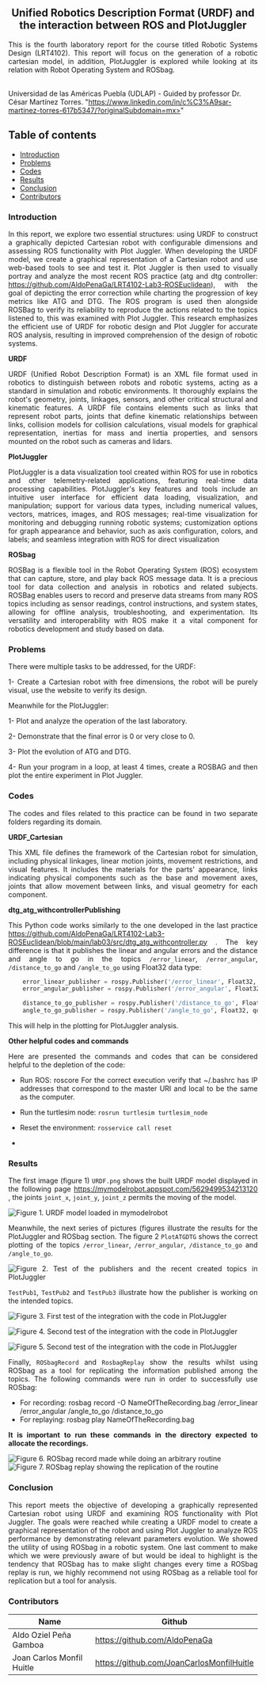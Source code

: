 <p align="center">
  <h2 align="center">Unified Robotics Description Format (URDF) and the interaction between ROS and PlotJuggler </h2>

  <p align="justify">
  This is the fourth laboratory report for the course titled Robotic Systems Design (LRT4102). This report will focus on the generation of a robotic cartesian model, in addition, PlotJuggler is explored while looking at its relation with Robot Operating System and ROSbag.
	  
  <br>Universidad de las Américas Puebla (UDLAP) - Guided by professor Dr. César Martínez Torres. "https://www.linkedin.com/in/c%C3%A9sar-martinez-torres-617b5347/?originalSubdomain=mx>" 
  </p>
</p>
<be>

## Table of contents
- [Introduction](#introduction)
- [Problems](#problems)
- [Codes](#codes)
- [Results](#results)
- [Conclusion](#conclusion)
- [Contributors](#codes)

<div align= "justify">

### Introduction

In this report, we explore two essential structures: using URDF to construct a graphically depicted Cartesian robot with configurable dimensions and assessing ROS functionality with Plot Juggler. When developing the URDF model, we create a graphical representation of a Cartesian robot and use web-based tools to see and test it. Plot Juggler is then used to visually portray and analyze the most recent ROS practice (atg and dtg controller: https://github.com/AldoPenaGa/LRT4102-Lab3-ROSEuclidean), with the goal of depicting the error correction while charting the progression of key metrics like ATG and DTG. The ROS program is used then alongside ROSBag to verify its reliability to reproduce the actions related to the topics listened to, this was examined with Plot Juggler. This research emphasizes the efficient use of URDF for robotic design and Plot Juggler for accurate ROS analysis, resulting in improved comprehension of the design of robotic systems.

**URDF** 

URDF (Unified Robot Description Format) is an XML file format used in robotics to distinguish between robots and robotic systems, acting as a standard in simulation and robotic environments. It thoroughly explains the robot's geometry, joints, linkages, sensors, and other critical structural and kinematic features. A URDF file contains elements such as links that represent robot parts, joints that define kinematic relationships between links, collision models for collision calculations, visual models for graphical representation, inertias for mass and inertia properties, and sensors mounted on the robot such as cameras and lidars.


**PlotJuggler**

PlotJuggler is a data visualization tool created within ROS for use in robotics and other telemetry-related applications, featuring real-time data processing capabilities. PlotJuggler's key features and tools include an intuitive user interface for efficient data loading, visualization, and manipulation; support for various data types, including numerical values, vectors, matrices, images, and ROS messages; real-time visualization for monitoring and debugging running robotic systems; customization options for graph appearance and behavior, such as axis configuration, colors, and labels; and seamless integration with ROS for direct visualization


**ROSbag**

ROSBag is a flexible tool in the Robot Operating System (ROS) ecosystem that can capture, store, and play back ROS message data. It is a precious tool for data collection and analysis in robotics and related subjects. ROSBag enables users to record and preserve data streams from many ROS topics including as sensor readings, control instructions, and system states, allowing for offline analysis, troubleshooting, and experimentation. Its versatility and interoperability with ROS make it a vital component for robotics development and study based on data.

### Problems
There were multiple tasks to be addressed, for the URDF:

1- Create a Cartesian robot with free dimensions, the robot will be purely visual, use the website to verify its design.

Meanwhile for the PlotJuggler:

1- Plot and analyze the operation of the last laboratory.

2- Demonstrate that the final error is 0 or very close to 0. 

3- Plot the evolution of ATG and DTG. 

4- Run your program in a loop, at least 4 times, create a ROSBAG and then plot the entire experiment in Plot Juggler.


### Codes

The codes and files related to this practice can be found in two separate folders regarding its domain.

**URDF_Cartesian**

This XML file defines the framework of the Cartesian robot for simulation, including physical linkages, linear motion joints, movement restrictions, and visual features. It includes the materials for the parts' appearance, links indicating physical components such as the base and movement axes, joints that allow movement between links, and visual geometry for each component.

**dtg_atg_withcontrollerPublishing**

This Python code works similarly to the one developed in the last practice https://github.com/AldoPenaGa/LRT4102-Lab3-ROSEuclidean/blob/main/lab03/src/dtg_atg_withcontroller.py . The key difference is that it publishes the linear and angular errors and the distance and angle to go in the topics `/error_linear`, `/error_angular`, `/distance_to_go` and `/angle_to_go` using Float32 data type:

```Python
    error_linear_publisher = rospy.Publisher('/error_linear', Float32, queue_size=10)
    error_angular_publisher = rospy.Publisher('/error_angular', Float32, queue_size=10)

    distance_to_go_publisher = rospy.Publisher('/distance_to_go', Float32, queue_size=10)
    angle_to_go_publisher = rospy.Publisher('/angle_to_go', Float32, queue_size=10)
```
This will help in the plotting for PlotJuggler analysis.

**Other helpful codes and commands**

Here are presented the commands and codes that can be considered helpful to the depletion of the code:

- Run ROS: roscore
For the correct execution verify that ~/.bashrc has IP addresses that correspond to the master URI and local to be the same as the computer.

- Run the turtlesim node: `rosrun turtlesim turtlesim_node`
- Reset the environment: `rosservice call reset`
- 

### Results

The first image (figure 1) `URDF.png` shows the built URDF model displayed in the following page https://mymodelrobot.appspot.com/5629499534213120 , the joints `joint_x`, `joint_y`, `joint_z` permits the moving of the model. 

![Figure 1. URDF model loaded in mymodelrobot](https://github.com/AldoPenaGa/LRT4102-Lab4-URDFandPlotJuggler/blob/main/Pictures/URDF.png)


Meanwhile, the next series of pictures (figures illustrate the results for the PlotJuggler and ROSbag section. The figure 2 `PlotATGDTG` shows the correct plotting of the topics `/error_linear`, `/error_angular`, `/distance_to_go` and `/angle_to_go`.

![Figure 2. Test of the publishers and the recent created topics in PlotJuggler](https://github.com/AldoPenaGa/LRT4102-Lab4-URDFandPlotJuggler/blob/main/Pictures/PlotATGDTG.png)

`TestPub1`, `TestPub2` and `TestPub3` illustrate how the publisher is working on the intended topics. 

![Figure 3. First test of the integration with the code in PlotJuggler](https://github.com/AldoPenaGa/LRT4102-Lab4-URDFandPlotJuggler/blob/main/Pictures/TestPub1.png)

![Figure 4. Second test of the integration with the code in PlotJuggler](https://github.com/AldoPenaGa/LRT4102-Lab4-URDFandPlotJuggler/blob/main/Pictures/TestPub2.png)

![Figure 5. Second test of the integration with the code in PlotJuggler](https://github.com/AldoPenaGa/LRT4102-Lab4-URDFandPlotJuggler/blob/main/Pictures/TestPub3.png)

Finally, `ROSbagRecord` and `RosbagReplay` show the results whilst using ROSbag as a tool for replicating the information published among the topics. The following commands were run in order to successfully use ROSbag: 

- For recording: rosbag record -O NameOfTheRecording.bag  /error_linear /error_angular /angle_to_go /distance_to_go
- For replaying: rosbag play NameOfTheRecording.bag

**It is important to run these commands in the directory expected to allocate the recordings.**

![Figure 6. ROSbag record made while doing an arbitrary routine](https://github.com/AldoPenaGa/LRT4102-Lab4-URDFandPlotJuggler/blob/main/Pictures/ROSbagRecord.png)
![Figure 7. ROSbag replay showing the replication of the routine](https://github.com/AldoPenaGa/LRT4102-Lab4-URDFandPlotJuggler/blob/main/Pictures/ROSbagReplay.png)

### Conclusion
This report meets the objective of developing a graphically represented Cartesian robot using URDF and examining ROS functionality with Plot Juggler. The goals were reached while creating a URDF model to create a graphical representation of the robot and using Plot Juggler to analyze ROS performance by demonstrating relevant parameters evolution. We showed the utility of using ROSbag in a robotic system. One last comment to make which we were previously aware of but would be ideal to highlight is the tendency that ROSbag has to make slight changes every time a ROSbag replay is run, we highly recommend not using ROSbag as a reliable tool for replication but a tool for analysis. 

### Contributors

| Name                          | Github                               |
|-------------------------------|--------------------------------------|
| Aldo Oziel Peña Gamboa        | https://github.com/AldoPenaGa        |
| Joan Carlos Monfil Huitle     | https://github.com/JoanCarlosMonfilHuitle  |

